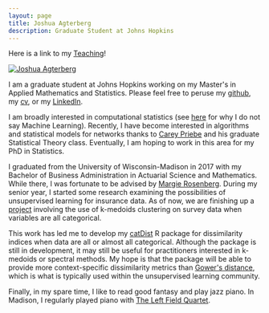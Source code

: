 ```yaml
---
layout: page
title: Joshua Agterberg
description: Graduate Student at Johns Hopkins
---
```

Here is a link to my [Teaching](/pages/teaching.html)!

<div class="row-fluid">
    <div class="span5">
    <a href="../assets/pics/Inked_joshua_agterberg_8-20.jpg">
        <img src="../assets/pics/Inked_joshua_agterberg_8-20.jpg"
              title="Joshua Agterberg" alt="Joshua Agterberg"/></a>
    </div>
</div>

I am a graduate student at Johns Hopkins working on my Master's in Applied Mathematics and Statistics. 
Please feel free to peruse my [github](https://github.com/jagterberg), my [cv](assets/JoshuaAgterbergCV.pdf), or my
[LinkedIn](https://www.linkedin.com/in/joshuaagterberg/).

I am broadly interested in computational statistics (see [here](/pages/compstatvsml.html) for why I do not say Machine Learning). 
Recently, I have become interested in algorithms and statistical models for networks thanks to [Carey Priebe](https://www.ams.jhu.edu/~priebe/)
and his graduate Statistical Theory class. Eventually, I am hoping to work in this area for my PhD in Statistics.  

I graduated from the University of Wisconsin-Madison in 2017 with my Bachelor of Business Administration in Actuarial
Science and Mathematics.  While there, I was fortunate to be advised by [Margie Rosenberg](https://bus.wisc.edu/faculty/marjorie-rosenberg).
During my senior year, I started some research examining the possibilities of unsupervised learning for insurance data.
As of now, we are finishing up a [project](https://www.soa.org/pd/events/2017/predictive-analytics-symposium/pd-2017-09-predictive-analytics-session-010.pdf) involving the use of k-medoids clustering 
on survey data when variables are all categorical.  

This work has led me to develop my [catDist](https://github.com/jagterberg/catDist) R package for dissimilarity
indices when data are all or almost all categorical. Although the package is still in development, it may still
be useful for practitioners interested in k-medoids or spectral methods. My hope is that the package will be able 
to provide more context-specific dissimilarity metrics than [Gower's distance](https://www.r-bloggers.com/clustering-mixed-data-types-in-r/),
which is what is typically used within the unsupervised learning community.

Finally, in my spare time, I like to read good fantasy and play jazz piano.  In Madison, I regularly played piano with 
[The Left Field Quartet](https://leftfieldquartet.bandcamp.com/releases).  
